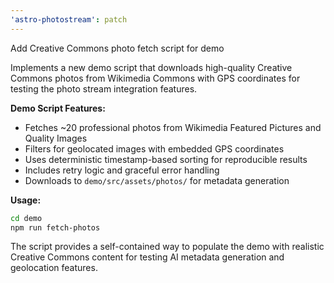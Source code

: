 ```yaml
---
'astro-photostream': patch
---
```


Add Creative Commons photo fetch script for demo

Implements a new demo script that downloads high-quality Creative Commons photos from Wikimedia Commons with GPS coordinates for testing the photo stream integration features.

**Demo Script Features:**

- Fetches ~20 professional photos from Wikimedia Featured Pictures and Quality Images
- Filters for geolocated images with embedded GPS coordinates
- Uses deterministic timestamp-based sorting for reproducible results
- Includes retry logic and graceful error handling
- Downloads to `demo/src/assets/photos/` for metadata generation

**Usage:**

```bash
cd demo
npm run fetch-photos
```

The script provides a self-contained way to populate the demo with realistic Creative Commons content for testing AI metadata generation and geolocation features.
